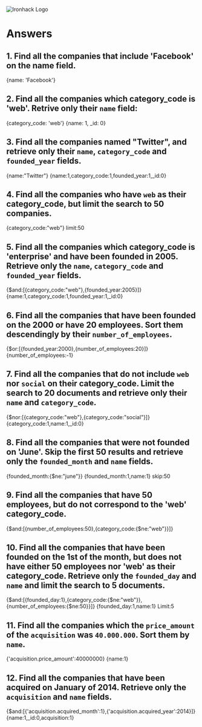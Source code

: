 ![Ironhack Logo](https://i.imgur.com/1QgrNNw.png)

# Answers

## 1. Find all the companies that include 'Facebook' on the **name** field.

{name: 'Facebook'}
 
 ## 2. Find all the companies which **category_code** is 'web'. Retrive only their `name` field:

{category_code: 'web'}
{name: 1, _id: 0}

## 3. Find all the companies named "Twitter", and retrieve only their `name`, `category_code` and `founded_year` fields.
{name:"Twitter"}
{name:1,category_code:1,founded_year:1,_id:0}

## 4. Find all the companies who have `web` as their **category_code**, but limit the search to 50 companies.

{category_code:"web"}
limit:50

## 5. Find all the companies which **category_code** is 'enterprise' and have been founded in 2005. Retrieve only the `name`, `category_code` and `founded_year` fields.
{$and:[{category_code:"web"},{founded_year:2005}]}
{name:1,category_code:1,founded_year:1,_id:0}

## 6. Find all the companies that have been **founded** on the 2000 or have 20 **employees**. Sort them descendingly by their `number_of_employees`.
{$or:[{founded_year:2000},{number_of_employees:20}]}
{number_of_employees:-1}


## 7. Find all the companies that do not include `web` nor `social` on their **category_code**. Limit the search to 20 documents and retrieve only their `name` and `category_code`.
{$nor:[{category_code:"web"},{category_code:"social"}]}
{category_code:1,name:1,_id:0}

## 8. Find all the companies that were not **founded** on 'June'. Skip the first 50 results and retrieve only the `founded_month` and `name` fields.
{founded_month:{$ne:"june"}}
{founded_month:1,name:1}
skip:50

## 9. Find all the companies that have 50 employees, but do not correspond to the 'web' **category_code**. 
{$and:[{number_of_employees:50},{category_code:{$ne:"web"}}]}



## 10. Find all the companies that have been founded on the 1st of the month, but does not have either 50 employees nor 'web' as their **category_code**. Retrieve only the `founded_day` and `name` and limit the search to 5 documents.

{$and:[{founded_day:1},{category_code:{$ne:"web"}},{number_of_employees:{$ne:50}}]}
{founded_day:1,name:1}
Limit:5

## 11. Find all the companies which the `price_amount` of the `acquisition` was **`40.000.000`**. Sort them by `name`.

{'acquisition.price_amount':40000000}
{name:1}

## 12. Find all the companies that have been acquired on January of 2014. Retrieve only the `acquisition` and `name` fields.
{$and:[{'acquisition.acquired_month':1},{'acquisition.acquired_year':2014}]}
{name:1,_id:0,acquisition:1}
